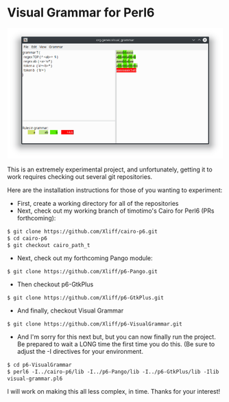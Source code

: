 # Visual Grammar for Perl6

![Screenshot](/grabs/VisualGrammar-interface.png?raw=true "VisualGrammar Interface")

This is an extremely experimental project, and unfortunately, getting it to work requires checking out several git repositories.

Here are the installation instructions for those of you wanting to experiment:

- First, create a working directory for all of the repositories
- Next, check out my working branch of timotimo's Cairo for Perl6 (PRs forthcoming):

```
$ git clone https://github.com/Xliff/cairo-p6.git
$ cd cairo-p6
$ git checkout cairo_path_t
```

- Next, check out my forthcoming Pango module:

```
$ git clone https://github.com/Xliff/p6-Pango.git
```

- Then checkout p6-GtkPlus

```
$ git clone https://github.com/Xliff/p6-GtkPlus.git
```

- And finally, checkout Visual Grammar

```
$ git clone https://github.com/Xliff/p6-VisualGrammar.git
```

- And I'm sorry for this next but, but you can now finally run the project. Be prepared to wait a LONG time the first time you do this.  (Be sure to adjust the -I directives for your environment.

```
$ cd p6-VisualGrammar
$ perl6 -I../cairo-p6/lib -I../p6-Pango/lib -I../p6-GtkPlus/lib -Ilib visual-grammar.pl6
```

I will work on making this all less complex, in time. Thanks for your interest!
